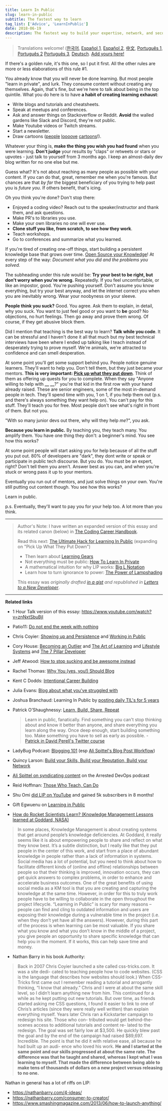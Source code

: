 ```yaml
---
title: Learn In Public
slug: learn-in-public
subtitle: The fastest way to learn
tag_list: ['Advice', 'LearnInPublic']
date: 2018-06-19
description: The fastest way to build your expertise, network, and second brain.
---
```


> Translations welcome! ([한국어](https://velog.io/@kwanwooi/%EA%B3%B5%EA%B0%9C%EC%A0%81%EC%9C%BC%EB%A1%9C-%ED%95%99%EC%8A%B5%ED%95%98%EB%9D%BC), [Español 1](https://ricardoerl.com/blog/aprender-en-publico), [Español 2](https://gist.github.com/sw-yx/70d3ab5e9b18ff2ebdddcf45cd74ca47), [中文](https://juejin.im/post/6855456536056037389), [Português 1](https://segredo.dev/aprenda-em-publico/), [Português 2](https://mfgonzalez.github.io/aprendendo-em-publico) [Português 3](https://meleu.github.io/artigos-traduzidos/), [Deutsch](https://idkshite.com/posts/learn-in-public). [Add yours here!](https://github.com/sw-yx/swyxdotio/edit/master/content/writing/learn-in-public/learn-in-public.md)

If there's a golden rule, it's this one, so I put it first. All the other rules are more or less elaborations of this rule #1.

You already know that you will never be done learning. But most people "learn in private", and lurk. They consume content without creating any themselves. Again, that's fine, but we're here to talk about being in the top quintile. What you do here is to have **a habit of creating learning exhaust**:

- Write blogs and tutorials and cheatsheets.
- Speak at meetups and conferences.
- Ask and answer things on Stackoverflow or Reddit. **Avoid** the walled gardens like Slack and Discord, they're not public.
- Make Youtube videos or Twitch streams.
- Start a newsletter.
- Draw cartoons ([people](https://code-cartoons.com/) [loooove](https://wizardzines.com/) [cartoons](https://arkwright.github.io/scaling-react-server-side-rendering.html)!).

Whatever your thing is, **make the thing you wish you had found** when you were learning. **Don't judge** your results by "claps" or retweets or stars or upvotes - just talk to yourself from 3 months ago. I keep an almost-daily dev blog written for no one else but me.

Guess what? It's not about reaching as many people as possible with your content. If you can do that, great, remember me when you're famous. But chances are that _by far_ the biggest beneficiary of you trying to help past you is _future you_. If others benefit, that's icing.

Oh you think you're done? Don't stop there:

- Enjoyed a coding video? Reach out to the speaker/instructor and thank them, and ask questions.
- Make PR's to libraries you use.
- Make your own libraries no one will ever use.
- **Clone stuff you like, from scratch, to see how they work**.
- Teach workshops.
- Go to conferences and summarize what you learned.

If you're tired of creating one-off things, start building a persistent knowledge base that grows over time. [Open Source your Knowledge](https://www.swyx.io/speaking/open-source-knowledge/)! At every step of the way: _Document what you did and the problems you solved._

The subheading under this rule would be: **Try your best to be right, but don't worry when you're wrong.** Repeatedly. If you feel uncomfortable, or like an impostor, good. You're pushing yourself. Don't assume you know everything, but try your best anyway, and let the internet correct you when you are inevitably wrong. Wear your noobyness on your sleeve.

**People think you suck?** Good. You agree. Ask them to explain, in detail, why you suck. You want to just feel good or you want to **be** good? No objections, no hurt feelings. Then go away and prove them wrong. Of course, if they get abusive block them.

Did I mention that teaching is the best way to learn? **Talk while you code**. It can be stressful and I haven't done it all that much but my best technical interviews have been where I ended up talking like I teach instead of desperately trying to prove myself. We're animals, we're attracted to confidence and can smell desperation.

At some point you'll get some support behind you. People notice genuine learners. They'll want to help you. Don't tell them, but they just became your mentors. **This is very important: [Pick up what they put down](https://www.swyx.io/writing/learn-in-public-hack)**. Think of them as offering up quests for you to complete. When they say "Anyone willing to help with **\_\_** **\_\_**?" you're that kid in the first row with your hand already raised. These are senior engineers, some of the most in-demand people in tech. They'll spend time with you, 1 on 1, if you help them out (p.s. and there's always something they want help on). You can't pay for this stuff. They'll teach you for free. Most people don't see what's right in front of them. But not you.

"With so many junior devs out there, why will they help _me_?", you ask.

**Because you learn in public.** By teaching you, they teach many. You amplify them. You have one thing they don't: a beginner's mind. You see how this works?

At some point people will start asking you for help because of all the stuff you put out. 80% of developers are "dark", they dont write or speak or participate in public tech discourse. But you do. You must be an expert, right? Don't tell them you aren't. Answer best as you can, and when you're stuck or wrong pass it up to your mentors.

Eventually you run out of mentors, and just solve things on your own. You're still putting out content though. You see how this works?

Learn in public.

p.s. Eventually, they'll want to pay you for your help too. A lot more than you think.

---


> Author's Note: I have written an expanded version of this essay and its related canon (below) in [The Coding Career Handbook](http://learninpublic.org/?from=swyxdotio-LIP).
>
> Read this next: [The Ultimate Hack for Learning In Public](https://www.swyx.io/PUWTPD/) (expanding on "Pick Up What They Put Down")
>
> - Then learn about [Learning Gears](https://www.swyx.io/learning-gears/)
> - Not everything must be public: [How To Learn In Private](https://www.swyx.io/learn-in-private)
> - A mathematical intuition for why LIP works: [Big L Notation](https://www.swyx.io/big-l-notation) 
> - Learn how to turn ignorance to power: [The Power of Lampshading](https://swyx.io/lampshading)
>
> This essay was _originally drafted [in a gist](https://gist.github.com/sw-yx/9720bd4a30606ca3ffb8d407113c0fe5) and republished in [Letters to a New Developer](https://letterstoanewdeveloper.com/2020/12/14/learn-in-public/)_.

---

**Related links**

- 1 Hour Talk version of this essay: https://www.youtube.com/watch?v=znNxtSbuBjI
- Patio11: [Do not end the week with nothing](https://training.kalzumeus.com/newsletters/archive/do-not-end-the-week-with-nothing)
- Chris Coyier: [Showing up and Persistence](https://chriscoyier.net/2013/10/18/mediocre-ideas-showing-up-and-persistence/) and [Working in Public](https://chriscoyier.net/2012/09/23/working-in-public/)
- Cory House: [Becoming an Outlier](https://vimeo.com/97415346) and [The Art of Learning](https://www.bitnative.com/2013/12/14/programming-your-brain-the-art-of-learning-in-three-steps/) and [Lifestyle Systems](https://www.infoq.com/presentations/lifestyle-software-developer/) and [The 7 Pillar Developer](https://www.youtube.com/watch?v=Nks_Fb5TUjs&feature=emb_title)
- Jeff Atwood: [How to stop sucking and be awesome instead](https://blog.codinghorror.com/how-to-stop-sucking-and-be-awesome-instead/)
- Rachel Thomas: [Why You (yes, you!) Should Blog](https://medium.com/@racheltho/why-you-yes-you-should-blog-7d2544ac1045)
- Kent C Dodds: [Intentional Career Building](https://kentcdodds.com/blog/intentional-career-building)
- Julia Evans: [Blog about what you've struggled with](https://jvns.ca/blog/2021/05/24/blog-about-what-you-ve-struggled-with/)
- Joshua Branchaud: Learning In Public by [posting daily TIL's for 5 years](https://github.com/jbranchaud/til)
- Patrick O’Shaughnessy: [Learn, Build, Share, Repeat](https://twitter.com/david_perell/status/1214559294273683456?s=20)

    > Learn in public, fanatically. Find something you can't stop thinking about and know it better than anyone, and share everything you learn along the way. Once deep enough, start building something too. Make something you have to sell as early as possible. - [Patrick in David Perell's Twitter course](https://twitter.com/drkraft/status/1268194548343279616)
- LadyBug Podcast: [Blogging 101](https://www.ladybug.dev/episodes/blogging-101) (esp [Ali Spittel's Blog Post Workflow](https://dev.to/aspittel/my-blog-post-workflow-from-topic-to-publication-4n78))
- Quincy Larson: [Build your Skills, Build your Reputation, Build your Network](https://twitter.com/ossia/status/1079942716480344065?s=12)
- [Ali Spittel on syndicating content](https://podcasts.google.com/?feed=aHR0cHM6Ly9mZWVkcy5wb2R0cmFjLmNvbS9WR0F1bHBON01ZMVU&episode=aHR0cHM6Ly9tZWRpYS5ibHVicnJ5LmNvbS9hcnJlc3RlZGRldm9wcy9jb250ZW50LmJsdWJycnkuY29tL2FycmVzdGVkZGV2b3BzL2FycmVzdGVkLWRldm9wcy1wb2RjYXN0LWVwaXNvZGUxNDMubXAz&hl=en&ved=2ahUKEwiFwevO-KvnAhUwFzQIHdd-Dn4QjrkEegQICBAI&ep=6) on the Arrested DevOps podcast
- Reid Hoffman: [Those Who Teach, Can Do](https://medium.com/@reidhoffman/those-who-teach-can-do-98a30e9a74ea)
- Shu Omi [did LIP on YouTube](https://www.youtube.com/watch?v=JpzTYxzcF8I) and gained 5k subscribers in 8 months!
- Gift Egwuenu on [Learning in Public](https://www.youtube.com/watch?v=8VGoj8mrMnY)
- [How do Rocket Scientists Learn? (Knowledge Management Lessons learned at Goddard, NASA)](https://www.govloop.com/community/blog/how-do-rocket-scientists-learn-aka-knowledge-management-lessons-learned-at-goddard-nasa/)

> In some places, Knowledge Management is about creating systems that get around people’s knowledge deficiencies. At Goddard, it really seems like it is about empowering people to share and reflect on what they know best. It’s a subtle distinction, but I really like that they put people in the center of this work, and start from a place of abundant knowledge in people rather than a lack of information in systems.
> Social media has a lot of potential, but you need to think about how to facilitate different kinds of (online and offline) relationships between people so that their thinking is improved, innovation occurs, they can get quick answers to complex problems, in order to enhance and accelerate business outcomes.
> One of the great benefits of using social media as a KM tool is that you are creating and capturing the knowledge at the same time. However, in order for this to truly work people have to be willing to collaborate in the open throughout the project lifecycle. “Learning in Public” is scary for many reasons – people can find and cling to outdated information and users are exposing their knowledge during a vulnerable time in the project (i.e. when they don’t yet have all the answers). However, during this part of the process is when learning can be most valuable. If you share what you know and what you don’t know in the middle of a project, you give people an opportunity to share specific knowledge that can help you in the moment. If it works, this can help save time and money.

- Nathan Barry in his book Authority:

> Back in 2007 Chris Coyier launched a site called css-tricks.com. It was a site dedi- cated to teaching people how to code websites. (CSS is the language that describes how websites should look.) When CSS-Tricks first came out I remember reading a tutorial and arrogantly thinking, “I know that already.” Chris and I were at about the same skill level, so I didn’t learn anything new from him.
> This continued for a while as he kept putting out new tutorials. But over time, as friends started asking me CSS questions, I found it easier to link to one of Chris’s articles (since they were really well written) than explain everything myself.
> Years later Chris ran a Kickstarter campaign to redesign his site. Those who con- tributed would get behind-the-scenes access to additional tutorials and content re- lated to the redesign.
> The goal was set fairly low at $3,500. He quickly blew past the goal and by the end of the campaign had raised $89,697.
> Incredible.
> The point is that he did it with relative ease, all because he had built up an audi- ence who loved his work.
> **He and I started at the same point and our skills progressed at about the same rate. The difference was that he taught and shared, whereas I kept what I was learning to myself. That made the difference between being able to make tens of thousands of dollars on a new project versus releasing to no one.**

Nathan in general has a lot of riffs on LIP:

- https://nathanbarry.com/4-ideas/
- https://nathanbarry.com/consumer-to-creator/
- https://www.smashingmagazine.com/2013/06/how-to-launch-anything/
